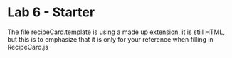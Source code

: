 # Lab 6 - Starter

The file recipeCard.template is using a made up extension, it is still HTML,
but this is to emphasize that it is only for your reference when filling in
RecipeCard.js